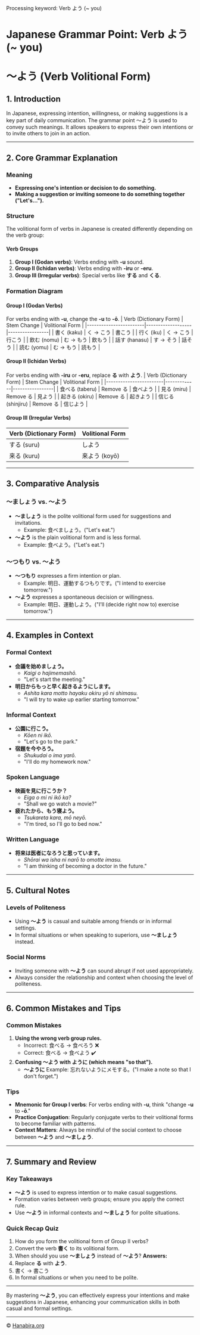 Processing keyword: Verb よう (~ you)
# Japanese Grammar Point: Verb よう (~ you)
# ～よう (Verb Volitional Form)
## 1. Introduction
In Japanese, expressing intention, willingness, or making suggestions is a key part of daily communication. The grammar point ～よう is used to convey such meanings. It allows speakers to express their own intentions or to invite others to join in an action.

---
## 2. Core Grammar Explanation
### Meaning
- **Expressing one's intention or decision to do something.**
- **Making a suggestion or inviting someone to do something together ("Let's...").**
### Structure
The volitional form of verbs in Japanese is created differently depending on the verb group:
#### Verb Groups
1. **Group I (Godan verbs)**: Verbs ending with **-u** sound.
2. **Group II (Ichidan verbs)**: Verbs ending with **-iru** or **-eru**.
3. **Group III (Irregular verbs)**: Special verbs like **する** and **くる**.
### Formation Diagram
#### Group I (Godan Verbs)
For verbs ending with **-u**, change the **-u** to **-ō**.
| Verb (Dictionary Form) | Stem Change       | Volitional Form |
|------------------------|-------------------|-----------------|
| 書く (kaku)            | く → こう         | 書こう          |
| 行く (iku)             | く → こう         | 行こう          |
| 飲む (nomu)            | む → もう         | 飲もう          |
| 話す (hanasu)          | す → そう         | 話そう          |
| 読む (yomu)            | む → もう         | 読もう          |
#### Group II (Ichidan Verbs)
For verbs ending with **-iru** or **-eru**, replace **る** with **よう**.
| Verb (Dictionary Form) | Stem Change | Volitional Form |
|------------------------|-------------|-----------------|
| 食べる (taberu)         | Remove る    | 食べよう         |
| 見る (miru)             | Remove る    | 見よう           |
| 起きる (okiru)          | Remove る    | 起きよう         |
| 信じる (shinjiru)       | Remove る    | 信じよう         |
#### Group III (Irregular Verbs)
| Verb (Dictionary Form) | Volitional Form |
|------------------------|-----------------|
| する (suru)             | しよう           |
| 来る (kuru)             | 来よう (koyō)    |
---
## 3. Comparative Analysis
### ～ましょう vs. ～よう
- **～ましょう** is the polite volitional form used for suggestions and invitations.
  - Example: 食べましょう。("Let's eat.")
- **～よう** is the plain volitional form and is less formal.
  - Example: 食べよう。("Let's eat.")
### ～つもり vs. ～よう
- **～つもり** expresses a firm intention or plan.
  - Example: 明日、運動するつもりです。("I intend to exercise tomorrow.")
- **～よう** expresses a spontaneous decision or willingness.
  - Example: 明日、運動しよう。("I'll (decide right now to) exercise tomorrow.")
---
## 4. Examples in Context
### Formal Context
- **会議を始めましょう。**
  - *Kaigi o hajimemashō.*
  - "Let's start the meeting."
- **明日からもっと早く起きるようにします。**
  - *Ashita kara motto hayaku okiru yō ni shimasu.*
  - "I will try to wake up earlier starting tomorrow."
### Informal Context
- **公園に行こう。**
  - *Kōen ni ikō.*
  - "Let's go to the park."
- **宿題を今やろう。**
  - *Shukudai o ima yarō.*
  - "I'll do my homework now."
### Spoken Language
- **映画を見に行こうか？**
  - *Eiga o mi ni ikō ka?*
  - "Shall we go watch a movie?"
- **疲れたから、もう寝よう。**
  - *Tsukareta kara, mō neyō.*
  - "I'm tired, so I'll go to bed now."
### Written Language
- **将来は医者になろうと思っています。**
  - *Shōrai wa isha ni narō to omotte imasu.*
  - "I am thinking of becoming a doctor in the future."
---
## 5. Cultural Notes
### Levels of Politeness
- Using **～よう** is casual and suitable among friends or in informal settings.
- In formal situations or when speaking to superiors, use **～ましょう** instead.
### Social Norms
- Inviting someone with **～よう** can sound abrupt if not used appropriately.
- Always consider the relationship and context when choosing the level of politeness.
---
## 6. Common Mistakes and Tips
### Common Mistakes
1. **Using the wrong verb group rules.**
   - Incorrect: 食べる → 食べろう ❌
   - Correct: 食べる → 食べよう ✔️
2. **Confusing **～よう** with **ように** (which means "so that").**
   - **～ように** Example: 忘れないようにメモする。("I make a note so that I don't forget.")
### Tips
- **Mnemonic for Group I verbs**: For verbs ending with **-u**, think "change **-u** to **-ō**."
- **Practice Conjugation**: Regularly conjugate verbs to their volitional forms to become familiar with patterns.
- **Context Matters**: Always be mindful of the social context to choose between **～よう** and **～ましょう**.
---
## 7. Summary and Review
### Key Takeaways
- **～よう** is used to express intention or to make casual suggestions.
- Formation varies between verb groups; ensure you apply the correct rule.
- Use **～よう** in informal contexts and **～ましょう** for polite situations.
### Quick Recap Quiz
1. How do you form the volitional form of Group II verbs?
2. Convert the verb **書く** to its volitional form.
3. When should you use **～ましょう** instead of **～よう**?
**Answers:**
1. Replace **る** with **よう**.
2. 書く → 書こう
3. In formal situations or when you need to be polite.
---
By mastering **～よう**, you can effectively express your intentions and make suggestions in Japanese, enhancing your communication skills in both casual and formal settings.


---

© [Hanabira.org](https://hanabira.org)
